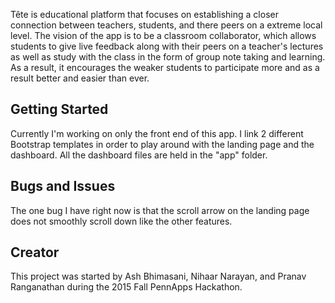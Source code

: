 Tête is educational platform that focuses on establishing a closer connection between teachers, students, and there peers on a extreme local level. The vision of the app is to be a classroom collaborator, which allows students to give live feedback along with their peers on a teacher's lectures as well as study with the class in the form of group note taking and learning. As a result, it encourages the weaker students to participate more and as a result better and easier than ever.

## Getting Started

Currently I'm working on only the front end of this app. I link 2 different Bootstrap templates in order to play around with the landing page and the dashboard. All the dashboard files are held in the "app" folder.

## Bugs and Issues

The one bug I have right now is that the scroll arrow on the landing page does not smoothly scroll down like the other features.

## Creator

This project was started by Ash Bhimasani, Nihaar Narayan, and Pranav Ranganathan during the 2015 Fall PennApps Hackathon.
